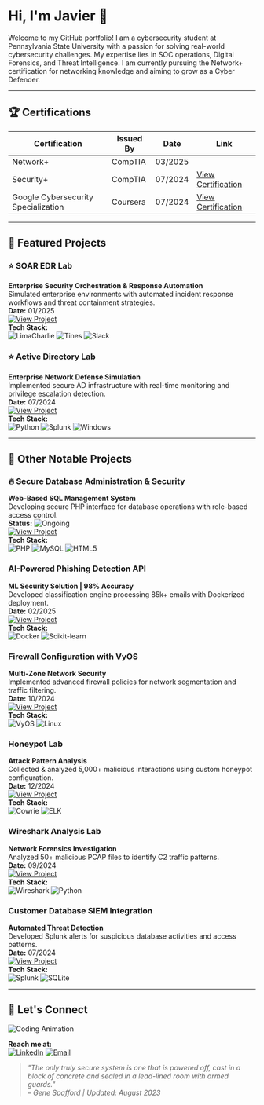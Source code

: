 # Hi, I'm Javier 👋  

Welcome to my GitHub portfolio! I am a cybersecurity student at Pennsylvania State University with a passion for solving real-world cybersecurity challenges. My expertise lies in SOC operations, Digital Forensics, and Threat Intelligence. I am currently pursuing the Network+ certification for networking knowledge and aiming to grow as a Cyber Defender.

---

## 🏆 Certifications
| Certification        | Issued By       | Date        | Link                      |
|----------------------|-----------------|-------------|---------------------------|
| Network+ | CompTIA | 03/2025 | |
| Security+            | CompTIA         | 07/2024     | [View Certification](https://www.credly.com/badges/5386daf1-dd5a-4637-a0f3-fbc3b5e3eaac/public_url) |
| Google Cybersecurity Specialization | Coursera     | 07/2024     | [View Certification](https://www.coursera.org/account/accomplishments/specialization/3KAZ2UT5LSAS) |

---

## 🚀 Featured Projects  

### ⭐ SOAR EDR Lab
**Enterprise Security Orchestration & Response Automation**  
Simulated enterprise environments with automated incident response workflows and threat containment strategies.  
**Date:** 01/2025  
[![View Project](https://img.shields.io/badge/View-Project-informational)](https://github.com/javo2002/SOAR-EDR)  
**Tech Stack:**  
![LimaCharlie](https://img.shields.io/badge/-LimaCharlie-FF6C37?style=flat&color=rgba(240,240,240,0.8)) 
![Tines](https://img.shields.io/badge/-Tines-00C7B7?style=flat&color=rgba(240,240,240,0.8)) 
![Slack](https://img.shields.io/badge/-Slack-4A154B?style=flat&logo=slack&color=rgba(240,240,240,0.8))

### ⭐ Active Directory Lab  
**Enterprise Network Defense Simulation**  
Implemented secure AD infrastructure with real-time monitoring and privilege escalation detection.  
**Date:** 07/2024  
[![View Project](https://img.shields.io/badge/View-Project-informational)](https://github.com/javo2002/Active-Directory-Analysis)  
**Tech Stack:**  
![Python](https://img.shields.io/badge/-Python-3776AB?style=flat&logo=python&color=rgba(240,240,240,0.8)) 
![Splunk](https://img.shields.io/badge/-Splunk-000000?style=flat&logo=splunk&color=rgba(240,240,240,0.8)) 
![Windows](https://img.shields.io/badge/-Windows-0078D6?style=flat&logo=windows&color=rgba(240,240,240,0.8))

---

## 🔧 Other Notable Projects

### 🔥 Secure Database Administration & Security  
**Web-Based SQL Management System**  
Developing secure PHP interface for database operations with role-based access control.  
**Status:** ![Ongoing](https://img.shields.io/badge/Status-Ongoing-blue)  
[![View Project](https://img.shields.io/badge/View-Repo-critical)](https://github.com/javo2002/Database-Security-Webspace)  
**Tech Stack:**  
![PHP](https://img.shields.io/badge/-PHP-777BB4?style=flat&logo=php&color=rgba(240,240,240,0.8)) 
![MySQL](https://img.shields.io/badge/-MySQL-4479A1?style=flat&logo=mysql&color=rgba(240,240,240,0.8)) 
![HTML5](https://img.shields.io/badge/-HTML5-E34F26?style=flat&logo=html5&color=rgba(240,240,240,0.8))

### AI-Powered Phishing Detection API  
**ML Security Solution | 98% Accuracy**  
Developed classification engine processing 85k+ emails with Dockerized deployment.  
**Date:** 02/2025  
[![View Project](https://img.shields.io/badge/View-Project-success)](https://github.com/javo2002/AI-Powered-Phishing-Detection-API)  
**Tech Stack:**  
![Docker](https://img.shields.io/badge/-Docker-2496ED?style=flat&logo=docker&color=rgba(240,240,240,0.8)) 
![Scikit-learn](https://img.shields.io/badge/-Scikit_learn-F7931E?style=flat&logo=scikitlearn&color=rgba(240,240,240,0.8))

### Firewall Configuration with VyOS  
**Multi-Zone Network Security**  
Implemented advanced firewall policies for network segmentation and traffic filtering.  
**Date:** 10/2024  
[![View Project](https://img.shields.io/badge/View-Project-success)](https://github.com/javo2002/Firewall-Configuration-VyOS)  
**Tech Stack:**  
![VyOS](https://img.shields.io/badge/-VyOS-00A8E1?style=flat&color=rgba(240,240,240,0.8)) 
![Linux](https://img.shields.io/badge/-Linux-FCC624?style=flat&logo=linux&color=rgba(240,240,240,0.8))

### Honeypot Lab  
**Attack Pattern Analysis**  
Collected & analyzed 5,000+ malicious interactions using custom honeypot configuration.  
**Date:** 12/2024  
[![View Project](https://img.shields.io/badge/View-Repo-informational)](https://github.com/javo2002/Cowrie-Honeypot)  
**Tech Stack:**  
![Cowrie](https://img.shields.io/badge/-Cowrie-8A2BE2?style=flat&color=rgba(240,240,240,0.8)) 
![ELK](https://img.shields.io/badge/-ELK_Stack-005571?style=flat&color=rgba(240,240,240,0.8))

### Wireshark Analysis Lab  
**Network Forensics Investigation**  
Analyzed 50+ malicious PCAP files to identify C2 traffic patterns.  
**Date:** 09/2024  
[![View Project](https://img.shields.io/badge/View-Repo-blue)](https://github.com/javo2002/Wireshark-Basics)  
**Tech Stack:**  
![Wireshark](https://img.shields.io/badge/-Wireshark-1679A7?style=flat&color=rgba(240,240,240,0.8)) 
![Python](https://img.shields.io/badge/-Python-3776AB?style=flat&logo=python&color=rgba(240,240,240,0.8))

### Customer Database SIEM Integration  
**Automated Threat Detection**  
Developed Splunk alerts for suspicious database activities and access patterns.  
**Date:** 07/2024  
[![View Project](https://img.shields.io/badge/View-Repo-important)](https://github.com/javo2002/Customer-Database-SIEM-Analysis)  
**Tech Stack:**  
![Splunk](https://img.shields.io/badge/-Splunk-000000?style=flat&logo=splunk&color=rgba(240,240,240,0.8)) 
![SQLite](https://img.shields.io/badge/-SQLite-003B57?style=flat&logo=sqlite&color=rgba(240,240,240,0.8))

---

## 💬 Let's Connect  
![Coding Animation](https://media.giphy.com/media/13HgwGsXF0aiGY/giphy.gif)  

**Reach me at:**  
[![LinkedIn](https://img.shields.io/badge/LinkedIn-0A66C2?style=for-the-badge&logo=linkedin)](https://www.linkedin.com/in/javiero/)
[![Email](https://img.shields.io/badge/Email-EA4335?style=for-the-badge&logo=gmail)](mailto:javo@psu.edu)

> *"The only truly secure system is one that is powered off, cast in a block of concrete and sealed in a lead-lined room with armed guards."*  
> *– Gene Spafford | Updated: August 2023*

